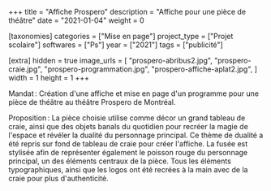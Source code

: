 +++
title = "Affiche Prospero"
description = "Affiche pour une pièce de théâtre"
date = "2021-01-04"
weight = 0

[taxonomies]
categories = ["Mise en page"]
project_type = ["Projet scolaire"]
softwares = ["Ps"]
year = ["2021"]
tags = ["publicité"]

[extra]
hidden = true
image_urls = [
    "prospero-abribus2.jpg",
    "prospero-craie.jpg",
    "prospero-programmation.jpg",
    "prospero-affiche-aplat2.jpg",
]
width = 1
height = 1
+++

Mandat : Création d'une affiche et mise en page d'un programme pour une pièce de théâtre au théâtre Prospero de Montréal.

Proposition : La pièce choisie utilise comme décor un grand tableau de craie, ainsi que des objets banals du quotidien pour recréer la magie de l'espace et révéler la dualité du personnage principal.
Ce thème de dualité a été repris sur fond de tableau de craie pour créer l'affiche. La fusée est stylisée afin de représenter également le poisson rouge du personnage principal, un des éléments centraux de la pièce.
Tous les éléments typographiques, ainsi que les logos ont été recrées à la main avec de la craie pour plus d'authenticité.
